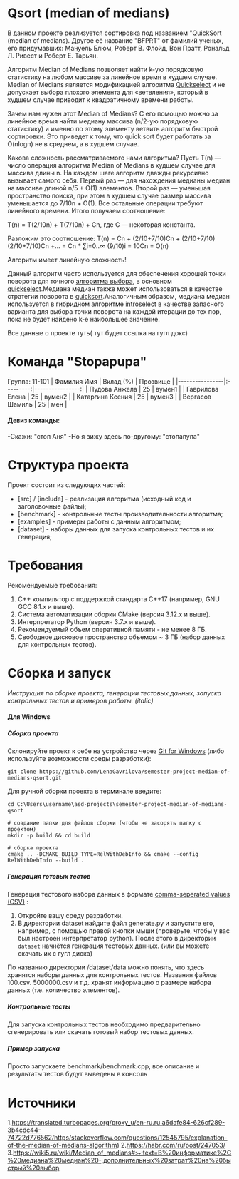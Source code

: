 # Qsort (median of medians)

В данном проекте реализуется сортировка под названием "QuickSort (median of medians).
Другое её название "BFPRT" от фамилий ученых, его придумавших: Мануель Блюм, Роберт В. Флойд, Вон Пратт, Рональд Л. Ривест и Роберт Е. Тарьян.

Алгоритм Median of Medians позволяет найти k-ую порядковую статистику на любом массиве за линейное время в худшем случае. Median of Medians является модификацией алгоритма [Quickselect](https://wiki5.ru/wiki/Quickselect) и не допускает выбора плохого элемента для «ветвления», который в худшем случае приводит к квадратичному времени работы.

Зачем нам нужен этот Median of Medians? C его помощью можно за линейное время найти медиану массива (n/2-ую порядковую статистику) и именно по этому элементу ветвить алгоритм быстрой сортировки. Это приведет к тому, что quick sort будет работать за O(nlogn) не в среднем, а в худшем случае.

Какова сложность рассматриваемого нами алгоритма? Пусть T(n) — число операция алгоритма Median of Medians в худшем случае для массива длины n. На каждом шаге алгоритм дважды рекурсивно вызывает самого себя. Первый раз — для нахождения медианы медиан на массиве длиной n/5 + O(1) элементов. Второй раз — уменьшая пространство поиска, при этом в худшем случае размер массива уменьшается до 7/10n + O(1). Все остальные операции требуют линейного времени. Итого получаем соотношение:

T(n) = T(2/10n) + T(7/10n) + Cn, где C — некоторая константа.

Разложим это соотношение:
T(n) = Cn + (2/10+7/10)Cn + (2/10+7/10)(2/10+7/10)Cn +… = Cn * ∑i=0..∞ (9/10)i = 10Cn = O(n)

Алгоритм имеет линейную сложность!

Данный алгоритм часто используется для обеспечения хорошей точки поворота для точного [алгоритма выбора](https://wiki5.ru/wiki/Selection_algorithm), в основном [quickselect](https://wiki5.ru/wiki/Quickselect).Медиана медиан также может использоваться в качестве стратегии поворота в [quicksort](https://wiki5.ru/wiki/Quicksort).Аналогичным образом, медиана медиан используется в гибридном алгоритме [introselect](https://wiki5.ru/wiki/Introselect) в качестве запасного варианта для выбора точки поворота на каждой итерации до тех пор, пока не будет найдено k-е наибольшее значение.

Все данные о проекте туть( тут будет ссылка на гугл докс)

# Команда "Stopapupa"
Группа: 11-101
| Фамилия Имя | Вклад (%) | Прозвище |
|----------------|:---------:|----------------:|
| Пудова Анжела | 25 | вумен1 |
| Гаврилова Елена | 25 | вумен2 |
| Катаргина Ксения | 25 | вумен3 |
| Вергасов Шамиль | 25 | мен |

#### Девиз команды:
-Скажи: "стоп Аня"
-Но я вижу здесь по-другому: "стопапупа"

# Структура проекта
Проект состоит из следующих частей:

 * [src] / [include] - реализация алгоритма (исходный код и заголовочные файлы);
 * [benchmark] - контрольные тесты производительности алгоритма;
 * [examples] - примеры работы с данным алгоритмом;
 * [dataset] - наборы данных для запуска контрольных тестов и их генерация;
 
 # Требования
Рекомендуемые требования:

1. С++ компилятор c поддержкой стандарта C++17 (например, GNU GCC 8.1.x и выше).
2. Система автоматизации сборки CMake (версия 3.12.x и выше).
3. Интерпретатор Python (версия 3.7.x и выше).
4. Рекомендуемый объем оперативной памяти - не менее 8 ГБ.
5. Свободное дисковое пространство объемом ~ 3 ГБ (набор данных для контрольных тестов).

# Сборка и запуск
*Инструкция по сборке проекта, генерации тестовых данных, запуска контрольных тестов и примеров работы. (italic)*
#### Для Windows

##### Сборка проекта
Склонируйте проект к себе на устройство через [Git for Windows](https://git-scm.com/download/win) (либо используйте возможности среды разработки):
        
``` git clone https://github.com/LenaGavrilova/semester-project-median-of-medians-qsort.git ```

Для ручной сборки проекта в терминале введите:

 ``` # переход в папку с проектом
cd C:\Users\username\asd-projects\semester-project-median-of-medians-qsort

# создание папки для файлов сборки (чтобы не засорять папку с проектом) 
mkdir -p build && cd build 

# сборка проекта
cmake .. -DCMAKE_BUILD_TYPE=RelWithDebInfo && cmake --config RelWithDebInfo --build . 
```

##### Генерация готовых тестов 

Генерация тестового набора данных в формате [comma-seperated values (CSV)](https://ru.wikipedia.org/wiki/CSV) :
1. Откройте вашу среду разработки.
2. В директории dataset найдите файл generate.py и запустите его, например, с помощью правой кнопки мыши (проверьте, чтобы у вас был настроен интерпретатор python). После этого в директории `dataset` начнётся генерация тестовых данных. (или вы можете скачать их с гугл диска)

 По названию директории /dataset/data можно понять, что здесь хранятся наборы данных для контрольных тестов. Названия файлов 100.csv. 5000000.csv и т.д. хранят информацию о размере набора данных (т.е. количество элементов).
  
  ##### Контрольные тесты
  
Для запуска контрольных тестов необходимо предварительно сгенерировать или скачать готовый набор тестовых данных.

##### Пример запуска
Просто запускаете benchmark/benchmark.cpp, все описание и результаты тестов будут выведены в консоль

# Источники
1.https://translated.turbopages.org/proxy_u/en-ru.ru.a6dafe84-626cf289-3b4cdc44-74722d776562/https/stackoverflow.com/questions/12545795/explanation-of-the-median-of-medians-algorithm)
2.https://habr.com/ru/post/247053/
3.https://wiki5.ru/wiki/Median_of_medians#:~:text=В%20информатике%2C%20медиана%20медиан%20-,дополнительных%20затрат%20на%20быстрый%20выбор
